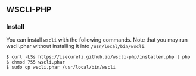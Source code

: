 ## WSCLI-PHP

### Install

You can install `wscli` with the following commands. Note that you may
run wscli.phar without installing it into `/usr/local/bin/wscli`.

```shell
$ curl -LSs https://isecurefi.github.io/wscli-php/installer.php | php
$ chmod 755 wscli.phar
$ sudo cp wscli.phar /usr/local/bin/wscli
```

